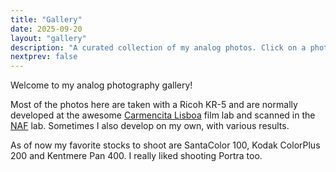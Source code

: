 ```yaml
---
title: "Gallery"
date: 2025-09-20
layout: "gallery"
description: "A curated collection of my analog photos. Click on a photo to zoom in. Filter photos by tags to explore different themes."
nextprev: false
---
```


Welcome to my analog photography gallery!

Most of the photos here are taken with a Ricoh KR-5 and are normally developed at the awesome [Carmencita Lisboa](https://carmencitafilmlab.com/lisboa/) film lab and scanned in the [NAF](https://nucleodeartefotografica.pt/sobre) lab. Sometimes I also develop on my own, with various results.

As of now my favorite stocks to shoot are SantaColor 100, Kodak ColorPlus 200 and Kentmere Pan 400. I really liked shooting Portra too.

